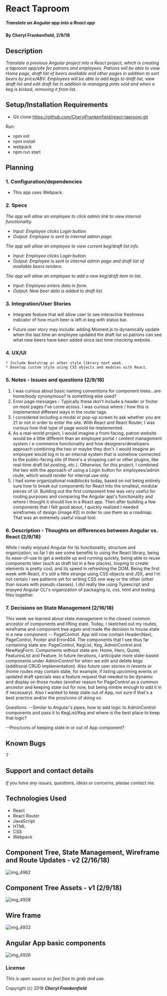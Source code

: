 # React Taproom

##### Translate an Angular app into a React app  

#### By Cheryl Frankenfield, 2/9/18

## Description

_Translate a previous Angular project into a React project, which is creating a taproom app/site for patrons and employees. Patrons will be able to view Home page, draft list of beers available and other pages in addition to sort beers by price/ABV. Employees will be able to add kegs to draft list, view draft list and edit draft list in addition to managing pints sold and when a keg is kicked, removing it from list._

## Setup/Installation Requirements

* Git clone https://github.com/CherylFrankenfield/react-taproom.git

Run:
* npm init
* npm install
* webpack
* npm run start

## Planning

### 1. Configuration/dependencies
  * This app uses Webpack.

### 2. Specs
_The app will allow an employee to click admin link to view internal functionality._
* _Input: Employee clicks Login button._
* _Output: Employee is sent to internal admin page._

_The app will allow an employee to view current keg/draft list info._
* _Input: Employee clicks Login button._
* _Output: Employee is sent to internal admin page and draft list of available beers renders._

_The app will allow an employee to add a new keg/draft item to list._
* _Input: Employee enters data in form._
* _Output: New beer data is added to draft list._

### 3. Integration/User Stories
  * Integrate feature that will allow user to see interactive freshness indicator of how much beer is left in keg with status bar.

  * Future user story may include: adding Moment.js to dynamically update when the last time an employee updated the draft list so patrons can see what new beers have been added since last time checking website. 

### 4. UX/UI
    * Include Bootstrap or other style library next week.
    * Develop custom style using CSS objects and modules with React.

### 5. Notes - Issues and questions (2/9/18)
1. I was curious about basic naming conventions for component trees...are home/body synonymous? Is something else used?
2. Error page messages - Typically these don't include a header or footer on most pages I've come across. I was curious where / how this is implemented different ways in the router tags.
3. I considered including a modal or pop-up screen to ask whether you are 21 or not in order to enter the site. With React and React Router, I was curious how that type of page would be implemented.
4. As a real-world project, I would imagine a front-facing, patron website would be a little different than an employee portal / content management system / e-commerce functionality and how designers/developers approach combining the two or maybe they don't. I would imagine an employee would log in to an internal system that is somehow connected to the public-facing site (if there's a shopping cart or other plugins, like real-time draft list posting, etc.). Otherwise, for this project, I combined the two with the approach of using a Login button for employees/admin route, which would render for internal use only.
5. I had some organizational roadblocks today, based on not being entirely sure how to break out components for React into the smallest, modular pieces of UI. Building out the first component tree was very useful for routing purposes and comparing the Angular app's functionality and where I thought it should live in a React app. Then after building a few components that I felt good about, I quickly realized I needed wireframes of design (image #2) in order to use them as a roadmap. That was an extremely useful visual tool.

### 6. Description - Thoughts on differences between Angular vs. React (2/9/18)
While I really enjoyed Angular for its functionality, structure and organization, so far I do see some benefits to using the React library, being its ease-of-use to get a website up and running quickly, being able to reuse components later (such as draft list in a few places), looping to create elements is pretty cool, and its speed in refreshing the DOM. Being the first week with React, it's still a little strange using CSS objects and JSX, and I'm not certain I see patterns yet for writing CSS one way or the other (other than issues with pseudo classes). I did really like using Typescript and enjoyed Angular CLI's organization of packaging ts, css, html and testing files together.

### 7. Decisions on State Management (2/16/18)
This week we learned about state management in the closest common ancestor of components and lifting state. Today, I sketched out my routes, wireframe and component tree again and made the decision to house state in a new component -- PageControl. App will now contain Header(Nav), PageControl, Footer and Error404. The components that I see thus far containing state are: PageControl, KegList, Keg, AdminControl and NewKegForm. Components without state are: Home, Hero, Quote, FeaturesList and Feature. In future iterations, I anticipate more state-based components under AdminControl for when we edit and delete kegs (additional CRUD implementation). Also future user stories in /events or /home routes may contain state, for example, if listing upcoming events or updated draft specials was a feature request that needed to be dynamic and display on those routes (another reason for PageControl as a common ancestor and keeping state out for now, but being nimble enough to add it in if necessary). Also I wanted to keep state out of App, not sure if that's a best practice and/or the pros/cons of doing so.

Questions:
--Similar to Angular's pipes, how to add logic to AdminControl components and pass it to KegList/Keg and where is the best place to keep that logic?

--Pros/cons of keeping state in or out of App component?

## Known Bugs

_T_

## Support and contact details

_If you have any issues, questions, ideas or concerns, please contact me._

## Technologies Used

* React
* React Router
* JavaScript
* HTML
* CSS
* Webpack

## Component Tree, State Management, Wireframe and Route Updates - v2 (2/16/18)

![img_4962](https://user-images.githubusercontent.com/32469854/36319780-e4176ef0-12f8-11e8-88a4-c5d1297e38c1.jpg)

## Component Tree Assets - v1 (2/9/18)

![img_4928](https://user-images.githubusercontent.com/32469854/36046983-97a5b716-0d8f-11e8-971b-61525d4ba878.jpg)

## Wire frame

![img_4932](https://user-images.githubusercontent.com/32469854/36055065-9de6c704-0dae-11e8-8f00-4d23e9482061.jpg)

## Angular App basic components

![img_4926](https://user-images.githubusercontent.com/32469854/36047227-48bb475a-0d90-11e8-8bf9-9dc077b0339f.jpg)

### License

*This is open source so feel free to grab and use.*

Copyright (c) 2018 **_Cheryl Frankenfield_**
